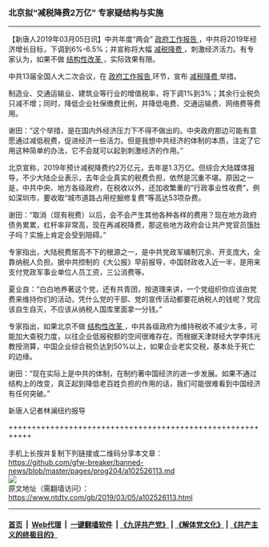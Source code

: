 ### 北京拟“减税降费2万亿” 专家疑结构与实施
------------------------

<div class="post_content">
 <p>
  【新唐人2019年03月05日讯】中共年度“两会”
  <a href="https://www.ntdtv.com/gb/政府工作报告.htm">
   政府工作报告
  </a>
  ，中共将2019年经济增长目标，下调到6%-6.5%；并宣称将大幅
  <a href="https://www.ntdtv.com/gb/减税降费.htm">
   减税降费
  </a>
  ，刺激经济活力。有专家认为，如果不做
  <a href="https://www.ntdtv.com/gb/结构性改革.htm">
   结构性改革
  </a>
  ，实际效果有限。
 </p>
 <p>
  中共13届全国人大二次会议，在
  <a href="https://www.ntdtv.com/gb/政府工作报告.htm">
   政府工作报告
  </a>
  环节，宣布
  <a href="https://www.ntdtv.com/gb/减税降费.htm">
   减税降费
  </a>
  举措。
 </p>
 <p>
  制造业、交通运输业、建筑业等行业的增值税率，将下调1%到3%；其余行业税负只减不增；同时，降低企业社保缴费比例，并降低电费、交通运输费、网络费等费用。
 </p>
 <p>
  谢田：“这个举措，是在国内外经济压力下不得不做出的。中央政府那边可能有意愿通过减低税费，促进经济一些活力。但是我想中共经济的体制的本质，注定了它用这种简单的办法，它不会就可以起到刺激经济的作用。”
 </p>
 <p>
  北京宣称，2019年预计减税降费约2万亿元，去年是1.3万亿。但综合大陆媒体报导，不少大陆企业表示，去年企业真实的税费负担，依然是沉重不堪。原因之一是，中共中央、地方各级政府，在税收以外，还加收繁重的“行政事业性收费”，例如深圳市，要收取“城市道路占用挖掘修复费”等高达53项杂费。
 </p>
 <p>
  谢田：“取消（现有税费）以后，会不会产生其他各种各样的费用？现在地方政府债务累累，杠杆率非常高，现在再减税降费，那这些地方政府会让共产党官员饿肚子吗？实施上肯定会受到阻碍。”
 </p>
 <p>
  专家指出，大陆税费居高不下的根源之一，是中共党政军编制冗余、开支庞大，全靠纳税人负担。据中共控制的《大公报》早前报导，中国财政收入近一半，是用来支付党政军事业单位人员工资，三公消费等。
 </p>
 <p>
  夏业良：“白白地养著这个党，还有共青团，按道理来讲，一个党组织你应该由党费来维持你们的活动，凭什么党的干部、党的宣传活动都要花纳税人的钱呢？党应该自生自灭，不应该从纳税人国库里面拿一分钱。”
 </p>
 <p>
  专家指出，如果北京不做
  <a href="https://www.ntdtv.com/gb/结构性改革.htm">
   结构性改革
  </a>
  ，中共各级政府为维持税收不减少太多，可能加大查税力度，以往企业低报税额的空间很难存在。而根据天津财经大学李炜光教授测算，中国企业综合税负达到50%以上，如果企业老实交税，基本处于死亡的边缘。
 </p>
 <p>
  谢田：“现在实际上是中共的体制，在制约著中国经济的进一步发展。如果不通过结构上的改变，真正起到降低老百姓负担的作用的话，我们可能很难看到中国经济有任何突破。”
 </p>
 <p>
  新唐人记者林澜纽约报导
 </p>
 <div class="single_ad">
 </div>
</div>

+++++++++++++++++++++++++++++++++++++++++++++++++++++++++++<br/><br/>
手机上长按并复制下列链接或二维码分享本文章：<br/>
https://github.com/gfw-breaker/banned-news/blob/master/pages/prog204/a102526113.md <br/>
<a href='https://github.com/gfw-breaker/banned-news/blob/master/pages/prog204/a102526113.md'><img src='https://github.com/gfw-breaker/banned-news/blob/master/pages/prog204/a102526113.md.png'/></a> <br/>
原文地址（需翻墙访问）：https://www.ntdtv.com/gb/2019/03/05/a102526113.html


------------------------
#### [首页](https://github.com/gfw-breaker/banned-news/blob/master/README.md) &nbsp;|&nbsp; [Web代理](https://github.com/labour-camp/helloworld) &nbsp;|&nbsp; [一键翻墙软件](https://github.com/gfw-breaker/nogfw/blob/master/README.md) &nbsp;| [《九评共产党》](https://github.com/gfw-breaker/9ping.md/blob/master/README.md#九评之一评共产党是什么) | [《解体党文化》](https://github.com/gfw-breaker/jtdwh.md/blob/master/README.md) | [《共产主义的终极目的》](https://github.com/gfw-breaker/gczydzjmd.md/blob/master/README.md)

